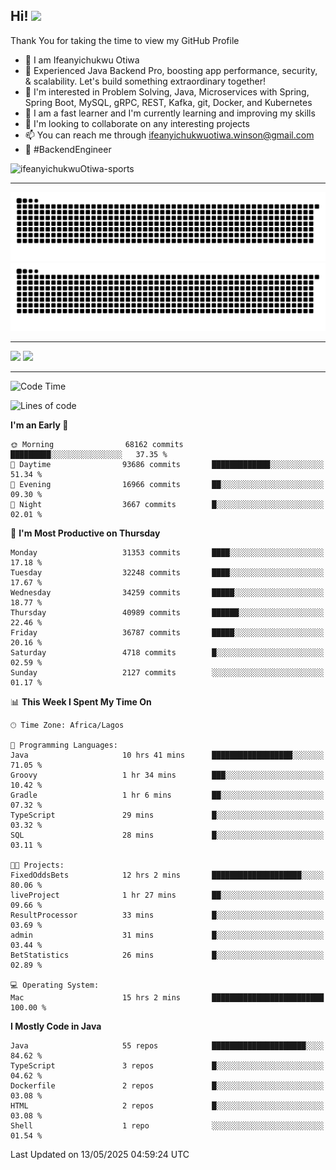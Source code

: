 <!-- BLOG-POST-LIST:START --><!-- BLOG-POST-LIST:END -->

## Hi! <img src="https://media.giphy.com/media/hvRJCLFzcasrR4ia7z/giphy.gif" width="4%"> 

Thank You for taking the time to view my GitHub Profile

- 👋 I am Ifeanyichukwu Otiwa
- 🚀 Experienced Java Backend Pro, boosting app performance, security, & scalability. Let's build something extraordinary together!
- 👀 I'm interested in Problem Solving, Java, Microservices with Spring, Spring Boot, MySQL, gRPC, REST, Kafka, git, Docker, and Kubernetes
- 🌱 I am a fast learner and I'm currently learning and improving my skills
- 💞️ I'm looking to collaborate on any interesting projects
- 📫 You can reach me through ifeanyichukwuotiwa.winson@gmail.com
- 🚀 #BackendEngineer

<p align="left" marginTop="10px"> <img src="https://komarev.com/ghpvc/?username=ifeanyichukwuOtiwa-sports&label=Profile%20views&color=0e75b6&style=for-the-badge" alt="ifeanyichukwuOtiwa-sports" /> </p>

***

<!--🐍📈SNAKEGRAPH / 🌐WEBSITE: https://github.com/Platane/snk -->
![github contribution grid snake animation](https://raw.githubusercontent.com/ifeanyichukwuOtiwa-sports/ifeanyichukwuOtiwa-sports/output/github-contribution-grid-snake-dark.svg#gh-dark-mode-only)![github contribution grid snake animation](https://raw.githubusercontent.com/ifeanyichukwuOtiwa-sports/ifeanyichukwuOtiwa-sports/output/github-contribution-grid-snake.svg#gh-light-mode-only)

***

<p float="left">
  <img float="left" src="https://github-readme-stats.vercel.app/api?username=ifeanyichukwuOtiwa-sports&count_private=true&include_all_commits=true&theme=react&show_icons=true" />
  <img float="right" src="https://github-readme-stats.vercel.app/api/top-langs/?username=ifeanyichukwuOtiwa-sports&layout=compact&show_icons=true&theme=react" /> 
</p>

***



<!--START_SECTION:waka-->
![Code Time](http://img.shields.io/badge/Code%20Time-3%2C676%20hrs%2019%20mins-blue)

![Lines of code](https://img.shields.io/badge/From%20Hello%20World%20I%27ve%20Written-49.9%20million%20lines%20of%20code-blue)

**I'm an Early 🐤** 

```text
🌞 Morning                68162 commits       █████████░░░░░░░░░░░░░░░░   37.35 % 
🌆 Daytime                93686 commits       █████████████░░░░░░░░░░░░   51.34 % 
🌃 Evening                16966 commits       ██░░░░░░░░░░░░░░░░░░░░░░░   09.30 % 
🌙 Night                  3667 commits        █░░░░░░░░░░░░░░░░░░░░░░░░   02.01 % 
```
📅 **I'm Most Productive on Thursday** 

```text
Monday                   31353 commits       ████░░░░░░░░░░░░░░░░░░░░░   17.18 % 
Tuesday                  32248 commits       ████░░░░░░░░░░░░░░░░░░░░░   17.67 % 
Wednesday                34259 commits       █████░░░░░░░░░░░░░░░░░░░░   18.77 % 
Thursday                 40989 commits       ██████░░░░░░░░░░░░░░░░░░░   22.46 % 
Friday                   36787 commits       █████░░░░░░░░░░░░░░░░░░░░   20.16 % 
Saturday                 4718 commits        █░░░░░░░░░░░░░░░░░░░░░░░░   02.59 % 
Sunday                   2127 commits        ░░░░░░░░░░░░░░░░░░░░░░░░░   01.17 % 
```


📊 **This Week I Spent My Time On** 

```text
🕑︎ Time Zone: Africa/Lagos

💬 Programming Languages: 
Java                     10 hrs 41 mins      ██████████████████░░░░░░░   71.05 % 
Groovy                   1 hr 34 mins        ███░░░░░░░░░░░░░░░░░░░░░░   10.42 % 
Gradle                   1 hr 6 mins         ██░░░░░░░░░░░░░░░░░░░░░░░   07.32 % 
TypeScript               29 mins             █░░░░░░░░░░░░░░░░░░░░░░░░   03.32 % 
SQL                      28 mins             █░░░░░░░░░░░░░░░░░░░░░░░░   03.11 % 

🐱‍💻 Projects: 
FixedOddsBets            12 hrs 2 mins       ████████████████████░░░░░   80.06 % 
liveProject              1 hr 27 mins        ██░░░░░░░░░░░░░░░░░░░░░░░   09.66 % 
ResultProcessor          33 mins             █░░░░░░░░░░░░░░░░░░░░░░░░   03.69 % 
admin                    31 mins             █░░░░░░░░░░░░░░░░░░░░░░░░   03.44 % 
BetStatistics            26 mins             █░░░░░░░░░░░░░░░░░░░░░░░░   02.89 % 

💻 Operating System: 
Mac                      15 hrs 2 mins       █████████████████████████   100.00 % 
```

**I Mostly Code in Java** 

```text
Java                     55 repos            █████████████████████░░░░   84.62 % 
TypeScript               3 repos             █░░░░░░░░░░░░░░░░░░░░░░░░   04.62 % 
Dockerfile               2 repos             █░░░░░░░░░░░░░░░░░░░░░░░░   03.08 % 
HTML                     2 repos             █░░░░░░░░░░░░░░░░░░░░░░░░   03.08 % 
Shell                    1 repo              ░░░░░░░░░░░░░░░░░░░░░░░░░   01.54 % 
```




 Last Updated on 13/05/2025 04:59:24 UTC
<!--END_SECTION:waka-->

<!--
<p align="center">
![trophy](https://github-profile-trophy.vercel.app/?username=ifeanyichukwuOtiwa-sports&theme=onedark) (https://github.com/ryo-ma/github-profile-trophy)
</p>
-->

<!---
ifeanyi-otiwa/ifeanyi-otiwa is a ✨ special ✨ repository because its `README.md` (this file) appears on your GitHub profile.
You can click the Preview link to take a look at your changes.
--->
